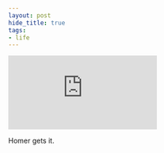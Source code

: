 ```yaml
---
layout: post
hide_title: true
tags:
- life
---
```

<iframe src="https://www.youtube.com/embed/jYN4CllWuiM?feature=oembed" frameborder="0" allow="accelerometer; autoplay; encrypted-media; gyroscope; picture-in-picture" allowfullscreen></iframe>  

Homer gets it.
